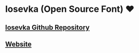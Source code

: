 # Iosevka (Open Source Font) ❤

## [Iosevka Github Repository](https://github.com/be5invis/Iosevka/)

## [Website](http://be5invis.github.io/Iosevka)